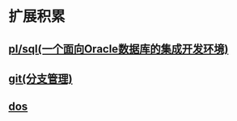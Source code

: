 # 扩展积累

## [pl/sql(一个面向Oracle数据库的集成开发环境)](./pl_sql/index.MarkDown)

## [git(分支管理)](./git/index.MarkDown)

## [dos](./dos/index.MarkDown)